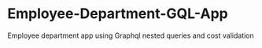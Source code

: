 # Employee-Department-GQL-App
Employee department app using Graphql nested queries and cost validation
